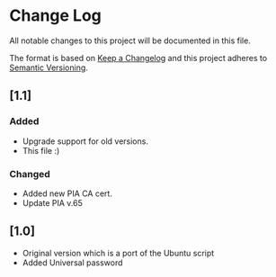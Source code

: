 # Change Log
All notable changes to this project will be documented in this file.

The format is based on [Keep a Changelog](http://keepachangelog.com/)
and this project adheres to [Semantic Versioning](http://semver.org/).

## [1.1]
### Added
- Upgrade support for old versions.
- This file :)

### Changed
- Added new PIA CA cert.
- Update PIA v.65

## [1.0]
- Original version which is a port of the Ubuntu script
- Added Universal password
